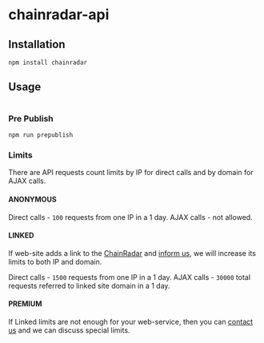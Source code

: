 # chainradar-api


## Installation

```
npm install chainradar
```

## Usage

```javascript
```

### Pre Publish

    npm run prepublish


### Limits
There are API requests count limits by IP for direct calls and by domain for AJAX calls.

#### ANONYMOUS
Direct calls - `100` requests from one IP in a 1 day.
AJAX calls - not allowed.

#### LINKED
If web-site adds a link to the [ChainRadar](https://chainradar.com/) and [inform us](https://chainradar.com/contact), we will increase its limits to both IP and domain.

Direct calls - `1500` requests from one IP in a 1 day.
AJAX calls - `30000` total requests referred to linked site domain in a 1 day.

#### PREMIUM
If Linked limits are not enough for your web-service, then you can [contact us](https://chainradar.com/contact) and we can discuss special limits.
